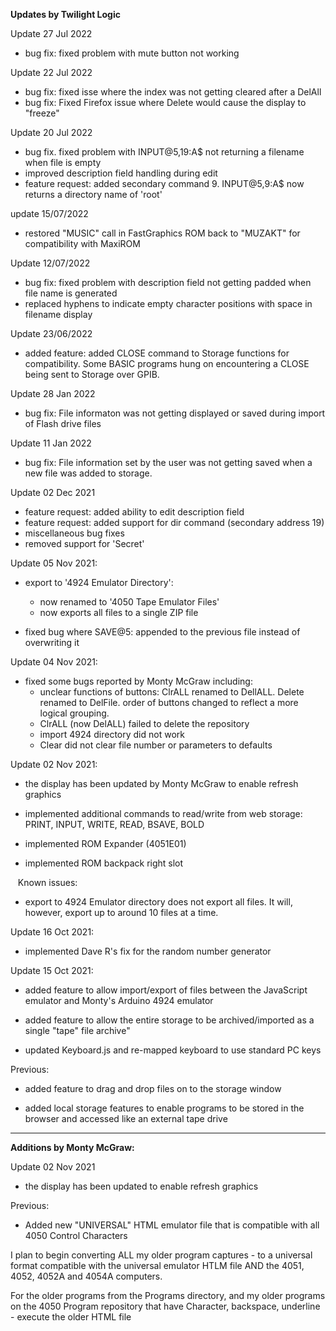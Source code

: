 <B>Updates by Twilight Logic</B>

Update 27 Jul 2022
  - bug fix: fixed problem with mute button not working

Update 22 Jul 2022
  - bug fix: fixed isse where the index was not getting cleared after a DelAll
  - bug fix: Fixed Firefox issue where Delete would cause the display to "freeze"

Update 20 Jul 2022
  - bug fix. fixed problem with INPUT@5,19:A$ not returning a filename when file is empty
  - improved description field handling during edit
  - feature request: added secondary command 9. INPUT@5,9:A$ now returns a directory name of 'root'

update 15/07/2022
  - restored "MUSIC" call in FastGraphics ROM back to "MUZAKT" for compatibility with MaxiROM

Update 12/07/2022
  - bug fix: fixed problem with description field not getting padded when file name is generated
  - replaced hyphens to indicate empty character positions with space in filename display

Update 23/06/2022
  - added feature: added CLOSE command to Storage functions for compatibility. Some BASIC programs hung on encountering a CLOSE being sent to Storage over GPIB.

Update 28 Jan 2022

  - bug fix: File informaton was not getting displayed or saved during import of Flash drive files

Update 11 Jan 2022

  - bug fix: File information set by the user was not getting saved when a new file was added to storage.

Update 02 Dec 2021

  - feature request: added ability to edit description field
  - feature request: added support for dir command (secondary address 19)
  - miscellaneous bug fixes
  - removed support for 'Secret'

Update 05 Nov 2021:

  - export to '4924 Emulator Directory':
    - now renamed to '4050 Tape Emulator Files'
    - now exports all files to a single ZIP file

  - fixed bug where SAVE@5: appended to the previous file instead of overwriting it


Update 04 Nov 2021:

  - fixed some bugs reported by Monty McGraw including:
    - unclear functions of buttons: ClrALL renamed to DellALL. Delete renamed to DelFile. order of buttons changed to reflect a more logical grouping.
    - ClrALL (now DelALL) failed to delete the repository
    - import 4924 directory did not work
    - Clear did not clear file number or parameters to defaults


Update 02 Nov 2021:

  - the display has been updated by Monty McGraw to enable refresh graphics

  - implemented additional commands to read/write from web storage: PRINT, INPUT, WRITE, READ, BSAVE, BOLD

  - implemented ROM Expander (4051E01)

  - implemented ROM backpack right slot

  &nbsp;&nbsp;&nbsp;Known issues:

  - export to 4924 Emulator directory does not export all files. It will, however, export up to around 10 files at a time.


Update 16 Oct 2021:

  - implemented Dave R's fix for the random number generator


Update 15 Oct 2021:

  - added feature to allow import/export of files between the JavaScript emulator and Monty's Arduino 4924 emulator

  - added feature to allow the entire storage to be archived/imported as a single "tape" file archive"

  - updated Keyboard.js and re-mapped keyboard to use standard PC keys


Previous:

  - added feature to drag and drop files on to the storage window

  - added local storage features to enable programs to be stored in the browser and accessed like an external tape drive

---

<B>Additions by Monty McGraw:</B>

Update 02 Nov 2021

  - the display has been updated to enable refresh graphics

Previous:

 - Added new "UNIVERSAL" HTML emulator file that is compatible with all 4050 Control Characters

I plan to begin converting ALL my older program captures - to a universal format compatible with the universal emulator HTLM file      AND the 4051, 4052, 4052A and 4054A computers.

For the older programs from the Programs directory, and my older programs on the 4050 Program repository that have Character, backspace, underline - execute the older HTML file


